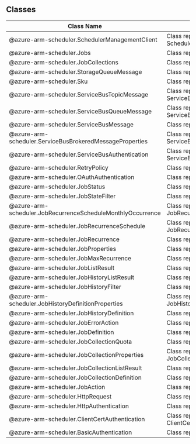 ## Classes
| Class Name | Description |
|---|---|
| @azure-arm-scheduler.SchedulerManagementClient |Class representing a SchedulerManagementClient.|
| @azure-arm-scheduler.Jobs |Class representing a Jobs.|
| @azure-arm-scheduler.JobCollections |Class representing a JobCollections.|
| @azure-arm-scheduler.StorageQueueMessage |Class representing a StorageQueueMessage.|
| @azure-arm-scheduler.Sku |Class representing a Sku.|
| @azure-arm-scheduler.ServiceBusTopicMessage |Class representing a ServiceBusTopicMessage.|
| @azure-arm-scheduler.ServiceBusQueueMessage |Class representing a ServiceBusQueueMessage.|
| @azure-arm-scheduler.ServiceBusMessage |Class representing a ServiceBusMessage.|
| @azure-arm-scheduler.ServiceBusBrokeredMessageProperties |Class representing a ServiceBusBrokeredMessageProperties.|
| @azure-arm-scheduler.ServiceBusAuthentication |Class representing a ServiceBusAuthentication.|
| @azure-arm-scheduler.RetryPolicy |Class representing a RetryPolicy.|
| @azure-arm-scheduler.OAuthAuthentication |Class representing a OAuthAuthentication.|
| @azure-arm-scheduler.JobStatus |Class representing a JobStatus.|
| @azure-arm-scheduler.JobStateFilter |Class representing a JobStateFilter.|
| @azure-arm-scheduler.JobRecurrenceScheduleMonthlyOccurrence |Class representing a JobRecurrenceScheduleMonthlyOccurrence.|
| @azure-arm-scheduler.JobRecurrenceSchedule |Class representing a JobRecurrenceSchedule.|
| @azure-arm-scheduler.JobRecurrence |Class representing a JobRecurrence.|
| @azure-arm-scheduler.JobProperties |Class representing a JobProperties.|
| @azure-arm-scheduler.JobMaxRecurrence |Class representing a JobMaxRecurrence.|
| @azure-arm-scheduler.JobListResult |Class representing a JobListResult.|
| @azure-arm-scheduler.JobHistoryListResult |Class representing a JobHistoryListResult.|
| @azure-arm-scheduler.JobHistoryFilter |Class representing a JobHistoryFilter.|
| @azure-arm-scheduler.JobHistoryDefinitionProperties |Class representing a JobHistoryDefinitionProperties.|
| @azure-arm-scheduler.JobHistoryDefinition |Class representing a JobHistoryDefinition.|
| @azure-arm-scheduler.JobErrorAction |Class representing a JobErrorAction.|
| @azure-arm-scheduler.JobDefinition |Class representing a JobDefinition.|
| @azure-arm-scheduler.JobCollectionQuota |Class representing a JobCollectionQuota.|
| @azure-arm-scheduler.JobCollectionProperties |Class representing a JobCollectionProperties.|
| @azure-arm-scheduler.JobCollectionListResult |Class representing a JobCollectionListResult.|
| @azure-arm-scheduler.JobCollectionDefinition |Class representing a JobCollectionDefinition.|
| @azure-arm-scheduler.JobAction |Class representing a JobAction.|
| @azure-arm-scheduler.HttpRequest |Class representing a HttpRequest.|
| @azure-arm-scheduler.HttpAuthentication |Class representing a HttpAuthentication.|
| @azure-arm-scheduler.ClientCertAuthentication |Class representing a ClientCertAuthentication.|
| @azure-arm-scheduler.BasicAuthentication |Class representing a BasicAuthentication.|
